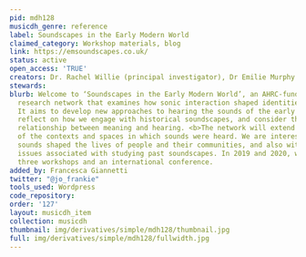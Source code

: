 ```yaml
---
pid: mdh128
musicdh_genre: reference
label: Soundscapes in the Early Modern World
claimed_category: Workshop materials, blog
link: https://emsoundscapes.co.uk/
status: active
open_access: 'TRUE'
creators: Dr. Rachel Willie (principal investigator), Dr Emilie Murphy (co-investigator)
stewards:
blurb: Welcome to ‘Soundscapes in the Early Modern World’, an AHRC-funded international
  research network that examines how sonic interaction shaped identities c. 1500-1800.
  It aims to develop new approaches to hearing the sounds of the early modern world,
  reflect on how we engage with historical soundscapes, and consider the multifaceted
  relationship between meaning and hearing. <b>The network will extend understanding
  of the contexts and spaces in which sounds were heard. We are interested in how
  sounds shaped the lives of people and their communities, and also with the conceptual
  issues associated with studying past soundscapes. In 2019 and 2020, we will organise
  three workshops and an international conference.
added_by: Francesca Giannetti
twitter: "@jo_frankie"
tools_used: Wordpress
code_repository:
order: '127'
layout: musicdh_item
collection: musicdh
thumbnail: img/derivatives/simple/mdh128/thumbnail.jpg
full: img/derivatives/simple/mdh128/fullwidth.jpg
---
```

